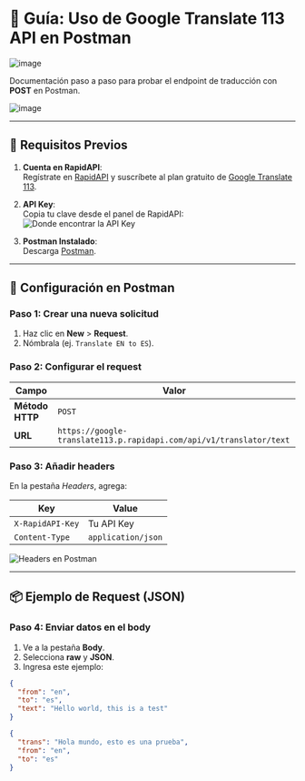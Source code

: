 # 🚀 Guía: Uso de Google Translate 113 API en Postman
![image](https://github.com/user-attachments/assets/6dec1e9e-d083-4718-8b1b-b52c8043add6)

Documentación paso a paso para probar el endpoint de traducción con **POST** en Postman.

![image](https://github.com/user-attachments/assets/2c3bd8dc-0cee-4605-ae3d-7db0a7f59ad6)


---

## 🔑 Requisitos Previos
1. **Cuenta en RapidAPI**:  
   Regístrate en [RapidAPI](https://rapidapi.com/auth/sign-up) y suscríbete al plan gratuito de [Google Translate 113](https://rapidapi.com/robust-api-robust-api-default/api/google-translate113).

2. **API Key**:  
   Copia tu clave desde el panel de RapidAPI:  
   ![Donde encontrar la API Key](https://i.imgur.com/JfK2bnG.png)

3. **Postman Instalado**:  
   Descarga [Postman](https://www.postman.com/downloads/).

---

## 📡 Configuración en Postman

### Paso 1: Crear una nueva solicitud
1. Haz clic en **New** > **Request**.
2. Nómbrala (ej. `Translate EN to ES`).

### Paso 2: Configurar el request
| Campo               | Valor |
|---------------------|-------|
| **Método HTTP**     | `POST` |
| **URL**             | `https://google-translate113.p.rapidapi.com/api/v1/translator/text` |

### Paso 3: Añadir headers
En la pestaña *Headers*, agrega:

| Key                | Value |
|--------------------|-------|
| `X-RapidAPI-Key`   | Tu API Key |
| `Content-Type`     | `application/json` |

![Headers en Postman](https://i.imgur.com/8mDfL3x.png)

---

## 📦 Ejemplo de Request (JSON)

### Paso 4: Enviar datos en el body
1. Ve a la pestaña **Body**.
2. Selecciona **raw** y **JSON**.
3. Ingresa este ejemplo:

```json
{
  "from": "en",
  "to": "es",
  "text": "Hello world, this is a test"
}

{
  "trans": "Hola mundo, esto es una prueba",
  "from": "en",
  "to": "es"
}
